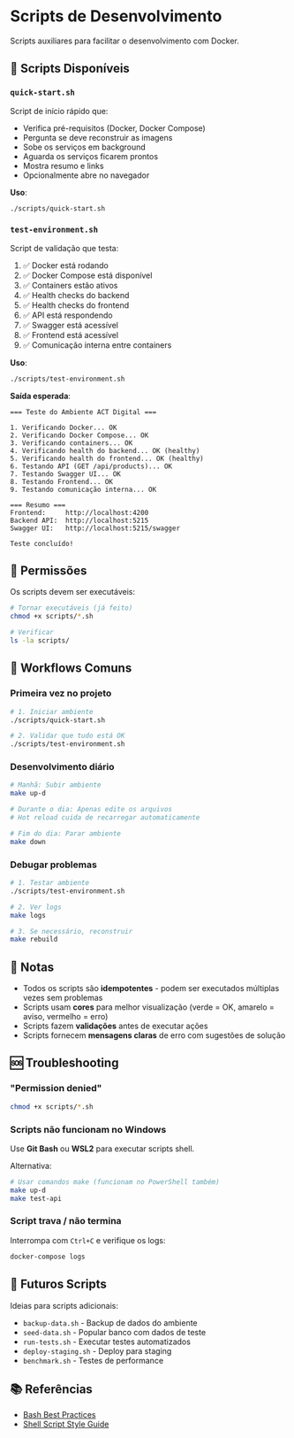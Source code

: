 # Scripts de Desenvolvimento

Scripts auxiliares para facilitar o desenvolvimento com Docker.

## 📜 Scripts Disponíveis

### `quick-start.sh`

Script de início rápido que:
- Verifica pré-requisitos (Docker, Docker Compose)
- Pergunta se deve reconstruir as imagens
- Sobe os serviços em background
- Aguarda os serviços ficarem prontos
- Mostra resumo e links
- Opcionalmente abre no navegador

**Uso**:
```bash
./scripts/quick-start.sh
```

### `test-environment.sh`

Script de validação que testa:
1. ✅ Docker está rodando
2. ✅ Docker Compose está disponível
3. ✅ Containers estão ativos
4. ✅ Health checks do backend
5. ✅ Health checks do frontend
6. ✅ API está respondendo
7. ✅ Swagger está acessível
8. ✅ Frontend está acessível
9. ✅ Comunicação interna entre containers

**Uso**:
```bash
./scripts/test-environment.sh
```

**Saída esperada**:
```
=== Teste do Ambiente ACT Digital ===

1. Verificando Docker... OK
2. Verificando Docker Compose... OK
3. Verificando containers... OK
4. Verificando health do backend... OK (healthy)
5. Verificando health do frontend... OK (healthy)
6. Testando API (GET /api/products)... OK
7. Testando Swagger UI... OK
8. Testando Frontend... OK
9. Testando comunicação interna... OK

=== Resumo ===
Frontend:     http://localhost:4200
Backend API:  http://localhost:5215
Swagger UI:   http://localhost:5215/swagger

Teste concluído!
```

## 🔧 Permissões

Os scripts devem ser executáveis:

```bash
# Tornar executáveis (já feito)
chmod +x scripts/*.sh

# Verificar
ls -la scripts/
```

## 🚀 Workflows Comuns

### Primeira vez no projeto

```bash
# 1. Iniciar ambiente
./scripts/quick-start.sh

# 2. Validar que tudo está OK
./scripts/test-environment.sh
```

### Desenvolvimento diário

```bash
# Manhã: Subir ambiente
make up-d

# Durante o dia: Apenas edite os arquivos
# Hot reload cuida de recarregar automaticamente

# Fim do dia: Parar ambiente
make down
```

### Debugar problemas

```bash
# 1. Testar ambiente
./scripts/test-environment.sh

# 2. Ver logs
make logs

# 3. Se necessário, reconstruir
make rebuild
```

## 📝 Notas

- Todos os scripts são **idempotentes** - podem ser executados múltiplas vezes sem problemas
- Scripts usam **cores** para melhor visualização (verde = OK, amarelo = aviso, vermelho = erro)
- Scripts fazem **validações** antes de executar ações
- Scripts fornecem **mensagens claras** de erro com sugestões de solução

## 🆘 Troubleshooting

### "Permission denied"

```bash
chmod +x scripts/*.sh
```

### Scripts não funcionam no Windows

Use **Git Bash** ou **WSL2** para executar scripts shell.

Alternativa:
```bash
# Usar comandos make (funcionam no PowerShell também)
make up-d
make test-api
```

### Script trava / não termina

Interrompa com `Ctrl+C` e verifique os logs:
```bash
docker-compose logs
```

## 🔮 Futuros Scripts

Ideias para scripts adicionais:

- `backup-data.sh` - Backup de dados do ambiente
- `seed-data.sh` - Popular banco com dados de teste
- `run-tests.sh` - Executar testes automatizados
- `deploy-staging.sh` - Deploy para staging
- `benchmark.sh` - Testes de performance

## 📚 Referências

- [Bash Best Practices](https://bertvv.github.io/cheat-sheets/Bash.html)
- [Shell Script Style Guide](https://google.github.io/styleguide/shellguide.html)


